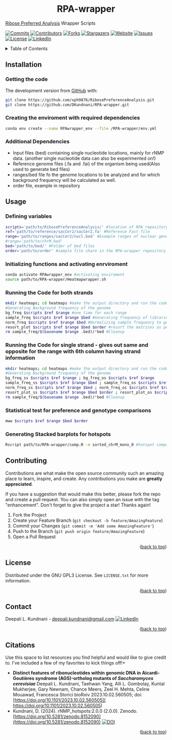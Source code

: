 
<h1 align="center">RPA-wrapper</h1>
<a href="https://github.com/xph9876/RibosePreferenceAnalysis">Ribose Preferred Analysis</a> Wrapper Scripts

<!-- Improved compatibility of back to top link: See: https://github.com/othneildrew/Best-README-Template/pull/73 -->
<a name="readme-top"></a>


[![Commits][Commits-shield]][Commits-url]
[![Contributors][contributors-shield]][contributors-url]
[![Forks][forks-shield]][forks-url]
[![Stargazers][stars-shield]][stars-url]
[![Website][website-shield]][website-url]
[![Issues][issues-shield]][issues-url]
[![License][license-shield]][license-url]
[![LinkedIn][linkedin-shield]][linkedin-url]

<!-- TABLE OF CONTENTS -->
<details>
  <summary>Table of Contents</summary>
  <ol>
    <li><a href="##Installation">Installation</a></li>
      <ul>
        <li><a href="###Getting-the-code">Getting the code</a></li>
        <li><a href="###Creating-the-enviroment-with-required-dependencies">Creating the enviroment with required dependencies</a></li>
        <li><a href="###Additional-Dependencies">Additional Dependencies</a></li>
      </ul>
    </li>
    <li><a href="##Usage">Usage</a></li>
      <ul>
        <li><a href="###Defining-variables">Defining variables</a></li>
        <li><a href="Initializing-functions-and-activating-enrviroment">Initializing functions and activating enrviroment</a></li>
        <li><a href="###Running-the-Code">Running the Code</a></li>
       <li><a href="###Statistical-test-for-preference-and-genotype-comparisons">Statistical test for preference and genotype comparisons</a></li>
        <li><a href="###Generating-Stacked-barplots-for-hotspots">Generating Stacked barplots for hotspots</a></li>
      </ul>
    <li><a href="##Contributing">Contributing</a></li>
    <li><a href="##License">License</a></li>
    <li><a href="##Contact">Contact</a></li>
    <li><a href="##Citations">Citations</a></li>
  </ol>
</details>

<!-- Installation -->
## Installation
### Getting the code
The development version from [GitHub](https://github.com/) with:
```sh
git clone https://github.com/xph9876/RibosePreferenceAnalysis.git
git clone https://github.com/DKundnani/RPA-wrapper.git
```
### Creating the enviroment with required dependencies
```sh
conda env create --name RPAwrapper_env --file /RPA-wrapper/env.yml
```
### Additional Dependencies
* Input files (bed) containing single nucleotide locations, mainly for rNMP data. (another single nucleotide data can also be experimented on!)
* Reference genome files (.fa and .fai) of the organism being used(Also used to generate bed files)
* ranges/bed file fo the genome locations to be analyzed and for which background frequency will be calculated as well.
* order file, example in repository

<!-- USAGE -->
## Usage
### Defining variables
```bash
scripts='path/to/RibosePreferenceAnalysis/' #location of RPA repository
ref='path/to/reference/sacCer2/sacCer2.fa' #Reference Fast file
range='path/to/ranges/sacCer2/nucl.bed' #Example ranges of nuclear genome of sacCer2
#range='path/to/chrM.bed' 
bed='path/to/bed/' #Folder of bed files
order='path/to/order' #sample file share in the RPA-wrapper repository
```
### Initializing functions and activating enrviroment
```bash
conda activate RPAwrapper_env #activating enviroment
source path/to/RPA-wrapper/Heatmapwrapper.sh
```
### Running the Code for both strands
```bash
mkdir heatmaps; cd heatmaps #make the output directory and run the code from it
#Generating Background frequency of the genome
bg_freq $scripts $ref $range #one time for each range
sample_freq $scripts $ref $range $bed #Generating frequency of libraries/samples
norm_freq $scripts $ref $range $bed #Normalizing sample frequency to genome frequency
resort_plot $scripts $ref $range $bed $order #resort the matrices as per order file and hence the heatmaps
rm sample_freq/$(basename $range .bed)/*bed #Cleanup
```

### Running the Code for single strand - gives out same and opposite for the range with 6th column having strand information
```bash
mkdir heatmaps; cd heatmaps #make the output directory and run the code from it
#Generating Background frequency of the genome
bg_freq_ss $scripts $ref $range ; bg_freq_os $scripts $ref $range
sample_freq_ss $scripts $ref $range $bed ; sample_freq_os $scripts $ref $range $bed
norm_freq_ss $scripts $ref $range $bed ; norm_freq_os $scripts $ref $range $bed
resort_plot_ss $scripts $ref $range $bed $order ; resort_plot_os $scripts $ref $range $bed $order
rm sample_freq/$(basename $range .bed)/*bed #Cleanup
```

### Statistical test for preference and genotype comparisons
```bash
mww $scripts $ref $range $bed $order
```

### Generating Stacked barplots for hotspots
```bash
Rscript path/to/RPA-wrapper/comp.R -m sorted_chrM_mono_0 #hotspot composition files usually contain on entry for every genotype.
```


<!-- CONTRIBUTING -->
## Contributing

Contributions are what make the open source community such an amazing place to learn, inspire, and create. Any contributions you make are **greatly appreciated**.

If you have a suggestion that would make this better, please fork the repo and create a pull request. You can also simply open an issue with the tag "enhancement".
Don't forget to give the project a star! Thanks again!

1. Fork the Project
2. Create your Feature Branch (`git checkout -b feature/AmazingFeature`)
3. Commit your Changes (`git commit -m 'Add some AmazingFeature'`)
4. Push to the Branch (`git push origin feature/AmazingFeature`)
5. Open a Pull Request

<p align="right">(<a href="#readme-top">back to top</a>)</p>



<!-- LICENSE -->
## License

Distributed under the GNU GPL3 License. See `LICENSE.txt` for more information.

<p align="right">(<a href="#readme-top">back to top</a>)</p>



<!-- CONTACT -->
## Contact
Deepali L. Kundnani - [deepali.kundnani@gmail.com](mailto::deepali.kundnani@gmail.com)    [![LinkedIn][linkedin-shield]][linkedin-url] 
<p align="right">(<a href="#readme-top">back to top</a>)</p>

<!-- ACKNOWLEDGMENTS -->
## Citations
Use this space to list resources you find helpful and would like to give credit to. I've included a few of my favorites to kick things off!+
* <b> Distinct features of ribonucleotides within genomic DNA in Aicardi-Goutières syndrome (AGS)-ortholog mutants of <i>Saccharomyces cerevisiae</i> </b>
Deepali L. Kundnani, Taehwan Yang, Alli L. Gombolay, Kuntal Mukherjee, Gary Newnam, Chance Meers, Zeel H. Mehta, Celine Mouawad, Francesca Storici
bioRxiv 2023.10.02.560505; doi:[https://doi.org/10.1101/2023.10.02.560505]( https://doi.org/10.1101/2023.10.02.560505)
* Kundnani, D. (2024). rNMP_hotspots:2.0.0 (2.0.0). Zenodo.  [https://doi.org/10.5281/zenodo.8152090](https://doi.org/10.5281/zenodo.8152090) [![DOI](https://zenodo.org/badge/DOI/10.5281/zenodo.8152090.svg)](https://doi.org/10.5281/zenodo.8152090)

<p align="right">(<a href="#readme-top">back to top</a>)</p>



<!-- MARKDOWN LINKS & IMAGES -->
<!-- https://www.markdownguide.org/basic-syntax/#reference-style-links -->
[contributors-shield]: https://img.shields.io/github/contributors/DKundnani/RPA-wrapper?style=for-the-badge
[contributors-url]: https://github.com/DKundnani/RPA-wrapper/graphs/contributors
[forks-shield]: https://img.shields.io/github/forks/DKundnani/RPA-wrapper?style=for-the-badge
[forks-url]: https://github.com/DKundnani/RPA-wrapper/forks
[stars-shield]: https://img.shields.io/github/stars/DKundnani/RPA-wrapper?style=for-the-badge
[stars-url]: https://github.com/DKundnani/RPA-wrapper/stargazers
[issues-shield]: https://img.shields.io/github/issues/DKundnani/RPA-wrapper?style=for-the-badge
[issues-url]: https://github.com/DKundnani/RPA-wrapper/issues
[license-shield]: https://img.shields.io/github/license/DKundnani/RPA-wrapper?style=for-the-badge
[license-url]: https://github.com/DKundnani/RPA-wrapper/blob/master/LICENSE.txt
[linkedin-shield]: https://img.shields.io/badge/-LinkedIn-black.svg?style=for-the-badge&logo=linkedin&colorB=555
[linkedin-url]: https://linkedin.com/in/deepalik
[product-screenshot]: images/screenshot.png
[commits-url]: https://github.com/DKundnani/RPA-wrapper/pulse
[commits-shield]: https://img.shields.io/github/commit-activity/t/DKundnani/RPA-wrapper?style=for-the-badge
[website-shield]: https://img.shields.io/website?url=http%3A%2F%2Fdkundnani.bio%2F&style=for-the-badge
[website-url]:http://dkundnani.bio/ 

